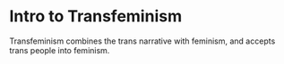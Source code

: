 # Intro to Transfeminism

Transfeminism combines the trans narrative with feminism, and accepts trans people into feminism.
